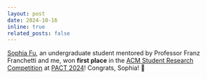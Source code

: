 ```yaml
---
layout: post
date: 2024-10-16
inline: true
related_posts: false
---
```


[Sophia Fu](https://www.linkedin.com/in/sophia-fu-152478254), an undergraduate student mentored by Professor Franz Franchetti and me, won **first place** in the [ACM Student Research Competition](https://src.acm.org/) at [PACT 2024](https://pact2024.github.io/)! Congrats, Sophia! :tada: